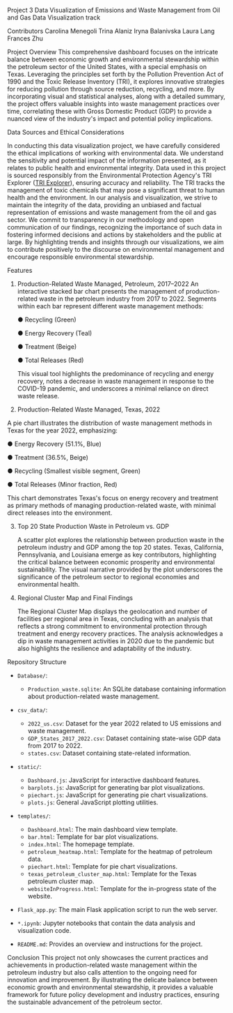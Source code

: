 Project 3
Data Visualization of Emissions and Waste Management from Oil and Gas
Data Visualization track

Contributors
Carolina Menegoli
Trina Alaniz
Iryna Balanivska
Laura Lang
Frances Zhu

Project Overview
This comprehensive dashboard focuses on the intricate balance between economic growth and 
environmental stewardship within the petroleum sector of the United States, with a special 
emphasis on Texas. Leveraging the principles set forth by the Pollution Prevention Act of 1990 
and the Toxic Release Inventory (TRI), it explores innovative strategies for reducing pollution 
through source reduction, recycling, and more. By incorporating visual and statistical analyses, 
along with a detailed summary, the project offers valuable insights into waste management 
practices over time, correlating these with Gross Domestic Product (GDP) to provide a nuanced 
view of the industry's impact and potential policy implications.


Data Sources and Ethical Considerations

In conducting this data visualization project, we have carefully considered the ethical implications of working with environmental data. We understand the sensitivity and potential impact of the information presented, as it relates to public health and environmental integrity. Data used in this project is sourced responsibly from the Environmental Protection Agency's TRI Explorer ([TRI Explorer](https://enviro.epa.gov/triexplorer/industry.html?pYear=2022&pLoc=324&pParent=TRI&pDataSet=TRIQ1)), ensuring accuracy and reliability. The TRI tracks the management of toxic chemicals that may pose a significant threat to human health and the environment. In our analysis and visualization, we strive to maintain the integrity of the data, providing an unbiased and factual representation of emissions and waste management from the oil and gas sector. We commit to transparency in our methodology and open communication of our findings, recognizing the importance of such data in fostering informed decisions and actions by stakeholders and the public at large. By highlighting trends and insights through our visualizations, we aim to contribute positively to the discourse on environmental management and encourage responsible environmental stewardship.



Features
1. Production-Related Waste Managed, Petroleum, 2017–2022
An interactive stacked bar chart presents the management of production-related waste in the 
petroleum industry from 2017 to 2022. Segments within each bar represent different waste 
management methods:

   ● Recycling (Green)
   
   ● Energy Recovery (Teal)
   
   ● Treatment (Beige)
   
   ● Total Releases (Red)


   This visual tool highlights the predominance of recycling and energy recovery, notes a decrease
   in waste management in response to the COVID-19 pandemic, and underscores a minimal 
   reliance on direct waste release.

2. Production-Related Waste Managed, Texas, 2022
   
A pie chart illustrates the distribution of waste management methods in Texas for the year 2022,
emphasizing:

   ● Energy Recovery (51.1%, Blue)
   
   ● Treatment (36.5%, Beige)
   
   ● Recycling (Smallest visible segment, Green)
   
   ● Total Releases (Minor fraction, Red)

This chart demonstrates Texas's focus on energy recovery and treatment as primary methods 
of managing production-related waste, with minimal direct releases into the environment.

3. Top 20 State Production Waste in Petroleum vs. GDP
   
   A scatter plot explores the relationship between production waste in the petroleum industry and 
   GDP among the top 20 states. Texas, California, Pennsylvania, and Louisiana emerge as key 
   contributors, highlighting the critical balance between economic prosperity and environmental 
   sustainability. The visual narrative provided by the plot underscores the significance of the 
   petroleum sector to regional economies and environmental health.

4. Regional Cluster Map and Final Findings
   
   The Regional Cluster Map displays the geolocation and number of facilities per regional area in 
   Texas, concluding with an analysis that reflects a strong commitment to environmental 
   protection through treatment and energy recovery practices. The analysis acknowledges a dip in
   waste management activities in 2020 due to the pandemic but also highlights the resilience and 
   adaptability of the industry.





Repository Structure

- `Database/`: 
  - `Production_waste.sqlite`: An SQLite database containing information about production-related waste management.

- `csv_data/`: 
  - `2022_us.csv`: Dataset for the year 2022 related to US emissions and waste management.
  - `GDP_States_2017_2022.csv`: Dataset containing state-wise GDP data from 2017 to 2022.
  - `states.csv`: Dataset containing state-related information.

- `static/`: 
  - `Dashboard.js`: JavaScript for interactive dashboard features.
  - `barplots.js`: JavaScript for generating bar plot visualizations.
  - `piechart.js`: JavaScript for generating pie chart visualizations.
  - `plots.js`: General JavaScript plotting utilities.

- `templates/`: 
  - `Dashboard.html`: The main dashboard view template.
  - `bar.html`: Template for bar plot visualizations.
  - `index.html`: The homepage template.
  - `petroleum_heatmap.html`: Template for the heatmap of petroleum data.
  - `piechart.html`: Template for pie chart visualizations.
  - `texas_petroleum_cluster_map.html`: Template for the Texas petroleum cluster map.
  - `websiteInProgress.html`: Template for the in-progress state of the website.

- `Flask_app.py`: The main Flask application script to run the web server.
- `*.ipynb`: Jupyter notebooks that contain the data analysis and visualization code.
- `README.md`: Provides an overview and instructions for the project.


Conclusion
This project not only showcases the current practices and achievements in production-related 
waste management within the petroleum industry but also calls attention to the ongoing need for
innovation and improvement. By illustrating the delicate balance between economic growth and 
environmental stewardship, it provides a valuable framework for future policy development and 
industry practices, ensuring the sustainable advancement of the petroleum sector.
